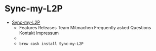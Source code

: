 # Sync-my-L2P
- [Sync-my-L2P](https://www.syncmyl2p.de/)
  -  Features Releases Team  Mitmachen  Frequently asked Questions Kontakt  Impressum 
  - 
  - `brew cask install Sync-my-L2P`
